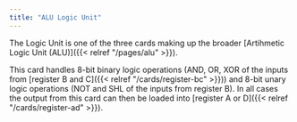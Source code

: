 ```yaml
---
title: "ALU Logic Unit"
---
```


The Logic Unit is one of the three cards making up the broader
[Artihmetic Logic Unit (ALU)]({{< relref "/pages/alu" >}}).

This card handles 8-bit binary logic operations (AND, OR, XOR of the inputs from
[register B and C]({{< relref "/cards/register-bc" >}})) and 8-bit unary logic operations (NOT and SHL of the inputs from register B). In all cases the output from this card can then be loaded into
[register A or D]({{< relref "/cards/register-ad" >}}).
